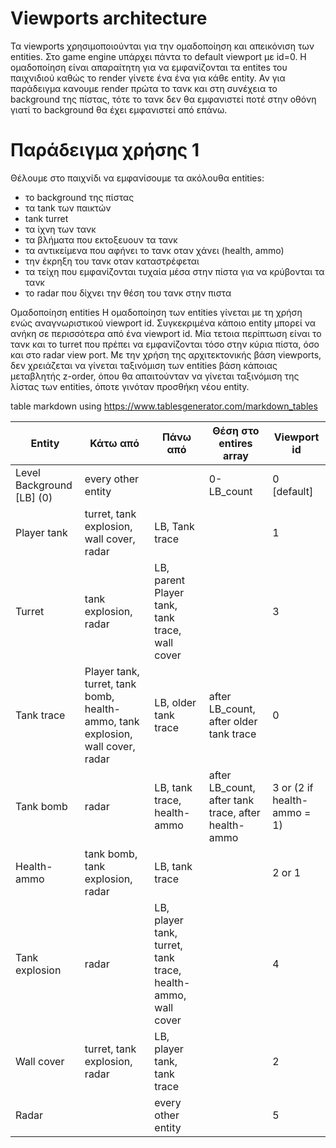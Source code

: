 # Viewports architecture

Τα viewports χρησιμοποιούνται για την ομαδοποίηση και απεικόνιση των entities. Στο game engine υπάρχει πάντα το default viewport με id=0. Η ομαδοποίηση είναι απαραίτητη για να εμφανίζονται τα entites του παιχνιδιού καθώς το render γίνετε ένα ένα για κάθε entity. Αν για παράδειγμα κανουμε render πρώτα το τανκ και στη συνέχεια το background της πίστας, τότε το τανκ δεν θα εμφανιστεί ποτέ στην οθόνη γιατί το background θα έχει εμφανιστεί από επάνω.

# Παράδειγμα χρήσης 1
Θέλουμε στο παιχνίδι να εμφανίσουμε τα ακόλουθα entities:
- το background της πίστας
- τα tank των παικτών
- tank turret
- τα ίχνη των τανκ
- τα βλήματα που εκτοξευουν τα τανκ
- τα αντικείμενα που αφήνει το τανκ οταν χάνει (health, ammo)
- την έκρηξη του τανκ οταν καταστρέφεται
- τα τείχη που εμφανίζονται τυχαία μέσα στην πίστα για να κρύβονται τα τανκ
- το radar που δίχνει την θέση του τανκ στην πιστα

Ομαδοποίηση entities
H ομαδοποίηση των entities γίνεται με τη χρήση ενώς αναγνωριστικού viewport id. Συγκεκριμένα κάποιο entity μπορεί να ανήκη σε περισσότερα από ένα viewport id.
Μία τετοια περίπτωση είναι το τανκ και το turret που πρέπει να εμφανίζονται τόσο στην κύρια πίστα, όσο και στο radar view port.
Με την χρήση της αρχιτεκτονικής βάση viewports, δεν χρειάζεται να γίνεται ταξινόμιση των entities βάση κάποιας μεταβλητής z-order,
όπου θα απαιτούνταν να γίνεται ταξινόμιση της λίστας των entities, όποτε γινόταν προσθήκη νέου entity.

table markdown using https://www.tablesgenerator.com/markdown_tables

| Entity                    | Κάτω από                                                                             | Πάνω από                                                          | Θέση στο entires array                               | Viewport id                 |
|---------------------------|--------------------------------------------------------------------------------------|-------------------------------------------------------------------|------------------------------------------------------|-----------------------------|
| Level Background [LB] (0) | every other entity                                                                   |                                                                   | 0-LB_count                                           | 0 [default]                 |
| Player tank               | turret, tank explosion,  wall cover,  radar                                          | LB,  Tank trace                                                   |                                                      | 1                           |
| Turret                    | tank explosion,  radar                                                               | LB,  parent Player tank,  tank trace,  wall cover                 |                                                      | 3                           |
| Tank trace                | Player tank,  turret,  tank bomb,  health-ammo,  tank explosion, wall cover,   radar | LB,  older tank trace                                             | after LB_count, after older tank trace               |  0                          |
| Tank bomb                 | radar                                                                                | LB,  tank trace,  health-ammo                                     | after LB_count,  after tank trace, after health-ammo | 3 or (2 if health-ammo = 1) |
| Health-ammo               | tank bomb,  tank explosion,  radar                                                   | LB,  tank trace                                                   |                                                      | 2 or 1                      |
| Tank explosion            | radar                                                                                | LB,  player tank,  turret,  tank trace,  health-ammo,  wall cover |                                                      | 4                           |
| Wall cover                | turret,  tank explosion,  radar                                                      | LB,  player tank,  tank trace                                     |                                                      | 2                           |
| Radar                     |                                                                                      | every other entity                                                |                                                      | 5                           |
